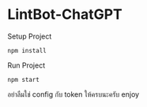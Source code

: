# LintBot-ChatGPT

Setup Project
```
npm install
```

Run Project
```
npm start
```


อย่าลืมใช่ config กับ token ให้ครบนะครับ enjoy
